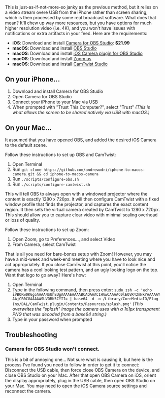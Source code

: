 This is just-as-if-not-more-so janky as the previous method, but it relies on a video stream overe USB from the iPhone rather than screen sharing, which is then processed by some real broadcast software. What does that mean? It'll chew up way more resources, but you have options for much higher resolution video (i.e. 4K), and you won't have issues with notifications or extra artifacts in your feed. Here are the requirements:

* **iOS**: Download and install [Camera for OBS Studio](https://apps.apple.com/ca/app/camera-for-obs-studio/id1352834008): **$21.99**
* **macOS**: Download and install [OBS Studio](https://obsproject.com/download)
* **macOS**: Download and install [iOS Camera plugin for OBS Studio](https://obs.camera/docs/getting-started/ios-camera-plugin-usb/)
* **macOS**: Download and install [Zoom.us](https://zoom.us/download)
* **macOS**: Download and install [CamTwist Studio](http://camtwiststudio.com/download/)

## On your iPhone...

1. Download and install Camera for OBS Studio
2. Open Camera for OBS Studio
3. Connect your iPhone to your Mac via USB
4. When prompted with "Trust This Computer?", select "Trust" _(This is what allows the screen to be shared natively via USB with macOS.)_

## On your Mac...

It assumed that you have opened OBS, and added the desired iOS Camera to the default scene.

Follow these instructions to set up OBS and CamTwist:

1. Open Terminal
2. Run `git clone https://github.com/andrewodri/iphone-to-macos-camera.git && cd iphone-to-macos-camera`
3. Run `./scripts/configure-obs.sh`
4. Run `./scripts/configure-camtwist.sh`

This will tell OBS to always open with a windowed projector where the content is exactly 1280 x 720px. It will then configure CamTwist with a fixed window profile that finds the projector, and captures the exact content region. It then sets the virtual camera created by CamTwist to 1280 x 720px. This should allow you to capture clear video with minimal scaling overhead or loss of quality.

Follow these instructions to set up Zoom:

1. Open Zoom, go to Preferences..., and select Video
2. From Camera, select CamTwist

That is all you need for bare-bones setup with Zoom! However, you may have a mid-week and week-end meeting where you have to look nice and act appropriately. It you close CamTwist at this point, you'll notice the camera has a cool looking test pattern, and an ugly looking logo on the top. Want that logo to go away? Here's how:

1. Open Terminal
2. Type in the following command, then press enter: `sudo zsh -c 'echo iVBORw0KGgoAAAANSUhEUgAAAAEAAAABCAQAAAC1HAwCAAAAC0lEQVR42mNkYAAAAAYAAjCB0C8AAAAASUVORK5CYII= | base64 -d -o /Library/CoreMediaIO/Plug-Ins/DAL/CamTwist.plugin/Contents/Resources/splash.png'` _(This overwrites the "splash" image the camera uses with a 1x1px transparent PNG that was decoded from a base64 string.)_
3. Type in your password when prompted

## Troubleshooting

### Camera for OBS Studio won't connect.

This is a bit of annoying one... Not sure what is causing it, but here is the process I've found you need to follow in order to get it to connect: Disconnect the USB cable, then force close OBS Camera on the device, and close OBS Studio on your Mac. After that open OBS Camera on iOS, orient the display appropriately, plug in the USB cable, then open OBS Studio on your Mac. You may need to open the iOS Camera source settings and reconnect the camera.
